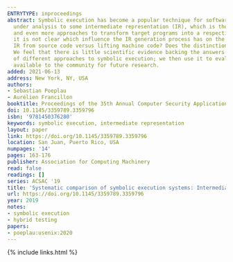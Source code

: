 ```yaml
---
ENTRYTYPE: inproceedings
abstract: Symbolic execution has become a popular technique for software testing and vulnerability detection. Most implementations transform the program
  under analysis to some intermediate representation (IR), which is then used as a basis for symbolic execution. There is a multitude of available IRs,
  and even more approaches to transform target programs into a respective IR.When developing a symbolic execution engine, one needs to choose an IR, but
  it is not clear which influence the IR generation process has on the resulting system. What are the respective benefits for symbolic execution of generating
  IR from source code versus lifting machine code? Does the distinction even matter? What is the impact of not using an IR, executing machine code directly?
  We feel that there is little scientific evidence backing the answers to those questions. Therefore, we first develop a methodology for systematic comparison
  of different approaches to symbolic execution; we then use it to evaluate the impact of the choice of IR and IR generation. We make our comparison framework
  available to the community for future research.
added: 2021-06-13
address: New York, NY, USA
authors:
- Sebastian Poeplau
- Aurélien Francillon
booktitle: Proceedings of the 35th Annual Computer Security Applications Conference
doi: 10.1145/3359789.3359796
isbn: '9781450376280'
keywords: symbolic execution, intermediate representation
layout: paper
link: https://doi.org/10.1145/3359789.3359796
location: San Juan, Puerto Rico, USA
numpages: '14'
pages: 163-176
publisher: Association for Computing Machinery
read: false
readings: []
series: ACSAC '19
title: 'Systematic comparison of symbolic execution systems: Intermediate representation and its generation'
url: https://doi.org/10.1145/3359789.3359796
year: 2019
notes:
- symbolic execution
- hybrid testing
papers:
- poeplau:usenix:2020
---
```

{% include links.html %}
